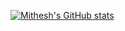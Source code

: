[![Mithesh's GitHub stats](https://github-readme-stats.vercel.app/api?username=mithesh16)](https://github.com/mithesh16/github-readme-stats)
